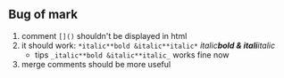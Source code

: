 ## Bug of mark

1. comment `[]()` shouldn't be displayed in html
2. it should work: `*italic**bold &italic**italic*` *italic**bold & itali**italic*
    - tips  `_italic**bold &italic**italic_` works fine now
3. merge comments should be more useful

